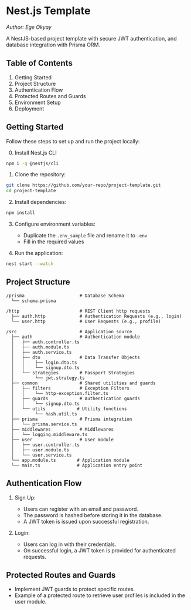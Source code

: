 # Nest.js Template

*Author: Ege Okyay*

A NestJS-based project template with secure JWT authentication, and database integration with Prisma ORM.

## Table of Contents
1. Getting Started
2. Project Structure
3. Authentication Flow
4. Protected Routes and Guards
5. Environment Setup
6. Deployment

## Getting Started

Follow these steps to set up and run the project locally:

0. Install Nest.js CLI
```bash
npm i -g @nestjs/cli
```

1. Clone the repository:

```bash
git clone https://github.com/your-repo/project-template.git
cd project-template
```

2. Install dependencies:

```bash
npm install
```

3. Configure environment variables:
    - Duplicate the `.env_sample` file and rename it to `.env`
    - Fill in the required values

4. Run the application:

```bash
nest start --watch
```

## Project Structure

```
/prisma                     # Database Schema
  └── schema.prisma

/http                       # REST Client http requests
  ├── auth.http             # Authentication Requests (e.g., login)
  └── user.http             # User Requests (e.g., profile)

/src                        # Application source
  ├── auth                  # Authentication module
  │   ├── auth.controller.ts
  │   ├── auth.module.ts
  │   ├── auth.service.ts
  │   ├── dto               # Data Transfer Objects
  │   │    ├── login.dto.ts
  │   │    └── signup.dto.ts
  │   └── strategies        # Passport Strategies
  │        └── jwt.strategy.ts
  ├── common                # Shared utilities and guards
  │   ├── filters           # Exception Filters
  │   │    └── http-exception.filter.ts
  │   ├── guards            # Authentication guards
  │   │    └── signup.dto.ts
  │   └── utils            # Utility functions
  │        └── hash.util.ts
  ├── prisma                # Prisma integration
  │   └── prisma.service.ts
  ├── middlewares           # Middlewares
  │   └── logging.middleware.ts
  ├── user                  # User module
  │   ├── user.controller.ts
  │   ├── user.module.ts
  │   └── user.service.ts
  └── app.module.ts        # Application module
  └── main.ts              # Application entry point
```

## Authentication Flow

1. Sign Up:
    - Users can register with an email and password.
    - The password is hashed before storing it in the database.
    - A JWT token is issued upon successful registration.

2. Login:
    - Users can log in with their credentials.
    - On successful login, a JWT token is provided for authenticated requests.

## Protected Routes and Guards

- Implement JWT guards to protect specific routes.
- Example of a protected route to retrieve user profiles is included in the user module.
